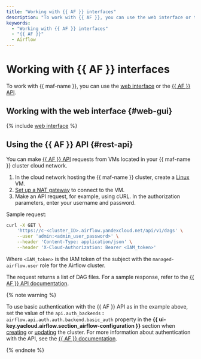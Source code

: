 ```yaml
---
title: "Working with {{ AF }} interfaces"
description: "To work with {{ AF }}, you can use the web interface or the {{ AF }} REST API"
keywords:
  - "Working with {{ AF }} interfaces"
  - "{{ AF }}"
  - Airflow
---
```


# Working with {{ AF }} interfaces

To work with {{ maf-name }}, you can use the [web interface](#web-gui) or the [{{ AF }} API](#rest-api).

## Working with the web interface {#web-gui}

{% include [web interface](../../_includes/mdb/maf/web-interface.md) %}

## Using the {{ AF }} API {#rest-api}

You can make [{{ AF }} API](https://airflow.apache.org/docs/apache-airflow/stable/stable-rest-api-ref.html) requests from VMs located in your {{ maf-name }} cluster cloud network.

1. In the cloud network hosting the {{ maf-name }} cluster, create a [Linux](../../compute/quickstart/quick-create-linux.md) VM.
1. [Set up a NAT gateway](../../vpc/operations/create-nat-gateway.md) to connect to the VM.
1. Make an API request, for example, using cURL. In the authorization parameters, enter your username and password.

Sample request:

```bash
curl -X GET \
    'https://c-<cluster_ID>.airflow.yandexcloud.net/api/v1/dags' \
    --user 'admin:<admin_user_password>' \
    --header 'Content-Type: application/json' \
    --header 'X-Cloud-Authorization: Bearer <IAM_token>'
```

Where `<IAM_token>` is the IAM token of the subject with the `managed-airflow.user` role for the Airflow cluster.

The request returns a list of DAG files. For a sample response, refer to the [{{ AF }} API documentation](https://airflow.apache.org/docs/apache-airflow/stable/stable-rest-api-ref.html#operation/get_dags).

{% note warning %}

To use basic authentication with the {{ AF }} API as in the example above, set the value of the `api.auth_backends` **:** `airflow.api.auth.auth.backend.basic_auth` property in the **{{ ui-key.yacloud.airflow.section_airflow-configuration }}** section when [creating](cluster-create.md) or [updating](cluster-update.md) the cluster. For more information about authentication with the API, see the [{{ AF }} documentation](https://airflow.apache.org/docs/apache-airflow/stable/security/api.html).

{% endnote %}
